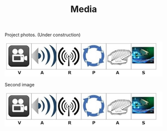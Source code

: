 ﻿---
layout: page
title: Media
permalink: /Media/
---



<p>Project photos. (Under construction)</p>

<img src = "/images/Logo Big.jpg" alt = "/images/Logo of Varpas.png"/>

<p>Second image </p>


<img src = "/images/Logo Big.jpg" alt = "/images/Logo of Varpas.png"/>

